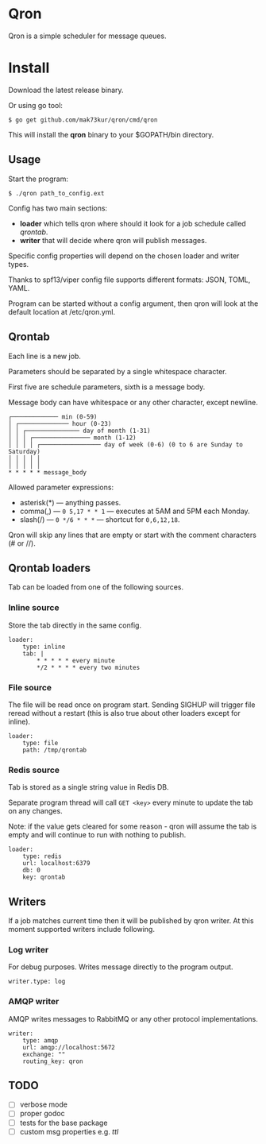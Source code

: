 # Qron

Qron is a simple scheduler for message queues.

# Install

Download the latest release binary.

Or using go tool:

```
$ go get github.com/mak73kur/qron/cmd/qron
```

This will install the **qron** binary to your $GOPATH/bin directory.

## Usage

Start the program:

```
$ ./qron path_to_config.ext
```

Config has two main sections:

- **loader** which tells qron where should it look for a job schedule called *qrontab*.
- **writer** that will decide where qron will publish messages.

Specific config properties will depend on the chosen loader and writer types.

Thanks to spf13/viper config file supports different formats: JSON, TOML, YAML.

Program can be started without a config argument, then qron will look at the default location at /etc/qron.yml.

## Qrontab

Each line is a new job.

Parameters should be separated by a single whitespace character.

First five are schedule parameters, sixth is a message body.

Message body can have whitespace or any other character, except newline.

```
┌───────────── min (0-59)
│ ┌────────────── hour (0-23)
│ │ ┌─────────────── day of month (1-31)
│ │ │ ┌──────────────── month (1-12)
│ │ │ │ ┌───────────────── day of week (0-6) (0 to 6 are Sunday to Saturday)
│ │ │ │ │
│ │ │ │ │
* * * * * message_body
```

Allowed parameter expressions:

- asterisk(*) — anything passes.
- comma(,) — ```0 5,17 * * 1``` — executes at 5AM and 5PM each Monday.
- slash(/) — ```0 */6 * * *``` — shortcut for ```0,6,12,18```.

Qron will skip any lines that are empty or start with the comment characters (# or //).

## Qrontab loaders

Tab can be loaded from one of the following sources.

### Inline source

Store the tab directly in the same config.

```
loader:
    type: inline
    tab: |
        * * * * * every minute
        */2 * * * * every two minutes
```

### File source

The file will be read once on program start. Sending SIGHUP will trigger file reread
without a restart (this is also true about other loaders except for inline).

```
loader:
    type: file
    path: /tmp/qrontab
```

### Redis source

Tab is stored as a single string value in Redis DB.

Separate program thread will call ```GET <key>``` every minute
to update the tab on any changes.

Note: if the value gets cleared for some reason - qron will assume the tab is empty
and will continue to run with nothing to publish.

```
loader:
    type: redis
    url: localhost:6379
    db: 0
    key: qrontab
```

## Writers

If a job matches current time then it will be published by qron writer.
At this moment supported writers include following.

### Log writer

For debug purposes. Writes message directly to the program output.

```
writer.type: log
```

### AMQP writer

AMQP writes messages to RabbitMQ or any other protocol implementations.

```
writer:
    type: amqp
    url: amqp://localhost:5672
    exchange: ""
    routing_key: qron
```

## TODO

- [ ] verbose mode
- [ ] proper godoc
- [ ] tests for the base package
- [ ] custom msg properties e.g. *ttl*
